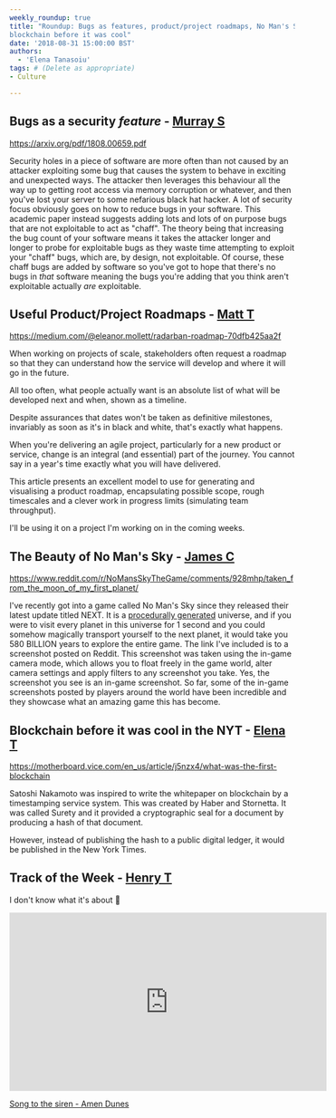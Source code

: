 ```yaml
---
weekly_roundup: true
title: "Roundup: Bugs as features, product/project roadmaps, No Man's Sky, 
blockchain before it was cool"
date: '2018-08-31 15:00:00 BST'
authors:
  - 'Elena Tanasoiu'
tags: # (Delete as appropriate)
- Culture

---
```


## Bugs as a security _feature_ - [Murray S](/team#murray-steele)

https://arxiv.org/pdf/1808.00659.pdf

Security holes in a piece of software are more often than not caused by an
attacker exploiting some bug that causes the system to behave in exciting and 
unexpected ways.  The attacker then leverages this behaviour all the way up to 
getting root access via memory corruption or whatever, and then you've lost your
server to some nefarious black hat hacker.  A lot of security focus obviously 
goes on how to reduce bugs in your software.  This academic paper instead 
suggests adding lots and lots of on purpose bugs that are not exploitable to act
as "chaff".  The theory being that increasing the bug count of your software 
means it takes the attacker longer and longer to probe for exploitable bugs as 
they waste time attempting to exploit your "chaff" bugs, which are, by design,
not exploitable.  Of course, these chaff bugs are added by software so you've 
got to hope that there's no bugs in _that_ software meaning the bugs you're 
adding that you think aren't exploitable actually _are_ exploitable.

## Useful Product/Project Roadmaps - [Matt T](/team#matt-turrell)

https://medium.com/@eleanor.mollett/radarban-roadmap-70dfb425aa2f

When working on projects of scale, stakeholders often request a roadmap so that 
they can understand how the service will develop and where it will go in the 
future.

All too often, what people actually want is an absolute list of what will be 
developed next and when, shown as a timeline.

Despite assurances that dates won't be taken as definitive milestones, invariably 
as soon as it's in black and white, that's exactly what happens.

When you're delivering an agile project, particularly for a new product or service, 
change is an integral (and essential) part of the journey. You cannot say in a 
year's time exactly what you will have delivered.

This article presents an excellent model to use for generating and visualising a 
product roadmap, encapsulating possible scope, rough timescales and a clever work 
in progress limits (simulating team throughput).

I'll be using it on a project I'm working on in the coming weeks.

## The Beauty of No Man's Sky - [James C](/team#james-cook)

https://www.reddit.com/r/NoMansSkyTheGame/comments/928mhp/taken_from_the_moon_of_my_first_planet/

I've recently got into a game called No Man's Sky since they released their latest 
update titled NEXT. It is a [procedurally generated](https://en.wikipedia.org/wiki/Procedural_generation) universe, and if you were to visit 
every planet in this universe for 1 second and you could somehow magically transport 
yourself to the next planet, it would take you 580 BILLION years to explore the entire 
game. The link I've included is to a screenshot posted on Reddit. This screenshot was 
taken using the in-game camera mode, which allows you to float freely in the game world, 
alter camera settings and apply filters to any screenshot you take. Yes, the screenshot 
you see is an in-game screenshot. 
So far, some of the in-game screenshots posted by players around the world have been 
incredible and they showcase what an amazing game this has become.

## Blockchain before it was cool in the NYT - [Elena T](/team#elena-tanasoiu)

https://motherboard.vice.com/en_us/article/j5nzx4/what-was-the-first-blockchain

Satoshi Nakamoto was inspired to write the whitepaper on blockchain by a 
timestamping service system. This was created by Haber and Stornetta. It was called 
Surety and it provided a cryptographic seal for a document by producing a hash of 
that document. 

However, instead of publishing the hash to a public digital ledger, it would be 
published in the New York Times.

## Track of the Week - [Henry T](/team#henry-turner)

I don't know what it's about 🤷

<iframe width="560" height="315" src="https://www.youtube.com/embed/sIpK0D4wFCc" frameborder="0" allowfullscreen></iframe>

[Song to the siren - Amen Dunes](https://www.youtube.com/watch?v=sIpK0D4wFCc)
